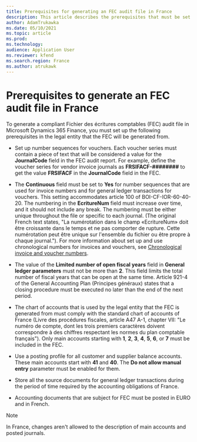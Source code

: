```yaml
---
title: Prerequisites for generating an FEC audit file in France
description: This article describes the prerequisites that must be set up before you can generate a compliant Fichier des écritures comptables (FEC) audit file in France.
author: AdamTrukawka
ms.date: 05/10/2021
ms.topic: article
ms.prod: 
ms.technology: 
audience: Application User
ms.reviewer: kfend
ms.search.region: France
ms.author: atrukawk
---
```


# Prerequisites to generate an FEC audit file in France

To generate a compliant Fichier des écritures comptables (FEC) audit file in Microsoft Dynamics 365 Finance, you must set up the following prerequisites in the legal entity that the FEC will be generated from.

- Set up number sequences for vouchers. Each voucher series must contain a piece of text that will be considered a value for the **JournalCode** field in the FEC audit report. For example, define the voucher series for vendor invoice journals as **FRSIFACF-\#\#\#\#\#\#\#\#** to get the value **FRSIFACF** in the **JournalCode** field in the FEC.

- The **Continuous** field must be set to **Yes** for number sequences that are used for invoice numbers and for general ledger transactions for vouchers. This setting accommodates article 100 of BOI-CF-IOR-60-40-20. The numbering in the **EcritureNum** field must increase over time, and it should not include any break. The numbering must be either unique throughout the file or specific to each journal. (The original French text states, "La numérotation dans le champ «EcritureNum» doit être croissante dans le temps et ne pas comporter de rupture. Cette numérotation peut être unique sur l'ensemble du fichier ou être propre à chaque journal."). For more information about set up and use chronological numbers for invoices and vouchers, see [Chronological invoice and voucher numbers](emea-fra-chronological-invoices-vouchers.md).
- The value of the **Limited number of open fiscal years** field in **General ledger parameters** must not be more than **2**. This field limits the total number of fiscal years that can be open at the same time. Article 921-4 of the General Accounting Plan (Principes généraux) states that a closing procedure must be executed no later than the end of the next period.
- The chart of accounts that is used by the legal entity that the FEC is generated from must comply with the standard chart of accounts of France (Livre des procédures fiscales, article A47 A-1, chapter VII: "Le numéro de compte, dont les trois premiers caractères doivent correspondre à des chiffres respectant les normes du plan comptable français"). Only main accounts starting with **1**, **2**, **3**, **4**, **5**, **6**, or **7** must be included in the FEC.
- Use a posting profile for all customer and supplier balance accounts. These main accounts start with **41** and **40**. The **Do not allow manual entry** parameter must be enabled for them.
- Store all the source documents for general ledger transactions during the period of time required by the accounting obligations of France.
- Accounting documents that are subject for FEC must be posted in EURO and in French. 

> [!NOTE]
> In France, changes aren't allowed to the description of main accounts and posted journals.
